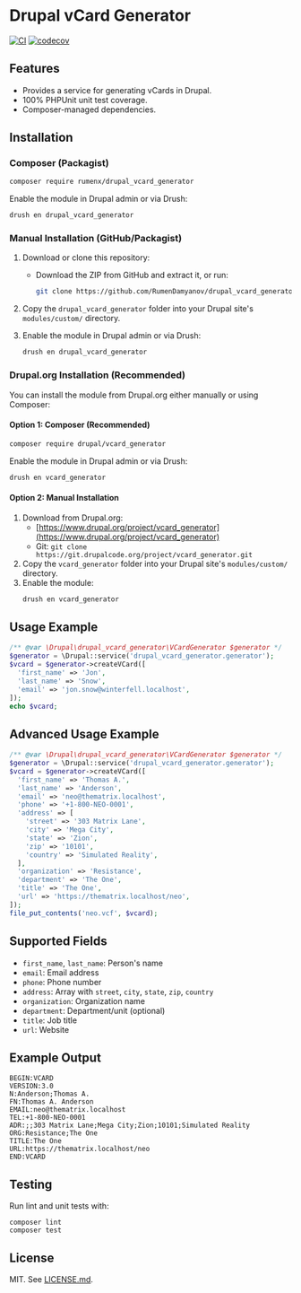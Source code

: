 # Drupal vCard Generator

[![CI](https://github.com/RumenDamyanov/drupal_vcard_generator/actions/workflows/ci.yml/badge.svg?branch=master)](https://github.com/RumenDamyanov/drupal_vcard_generator/actions/workflows/ci.yml)
[![codecov](https://codecov.io/gh/RumenDamyanov/drupal_vcard_generator/branch/master/graph/badge.svg)](https://codecov.io/gh/RumenDamyanov/drupal_vcard_generator)

## Features

- Provides a service for generating vCards in Drupal.
- 100% PHPUnit unit test coverage.
- Composer-managed dependencies.

## Installation

### Composer (Packagist)

```bash
composer require rumenx/drupal_vcard_generator
```

Enable the module in Drupal admin or via Drush:

```bash
drush en drupal_vcard_generator
```

### Manual Installation (GitHub/Packagist)

1. Download or clone this repository:
   - Download the ZIP from GitHub and extract it, or run:

     ```bash
     git clone https://github.com/RumenDamyanov/drupal_vcard_generator.git
     ```

2. Copy the `drupal_vcard_generator` folder into your Drupal site's `modules/custom/` directory.

3. Enable the module in Drupal admin or via Drush:

     ```bash
     drush en drupal_vcard_generator
     ```

### Drupal.org Installation (Recommended)

You can install the module from Drupal.org either manually or using Composer:

#### Option 1: Composer (Recommended)

```bash
composer require drupal/vcard_generator
```

Enable the module in Drupal admin or via Drush:

```bash
drush en vcard_generator
```

#### Option 2: Manual Installation

1. Download from Drupal.org:
   - [https://www.drupal.org/project/vcard_generator](https://www.drupal.org/project/vcard_generator)
   - Git: `git clone https://git.drupalcode.org/project/vcard_generator.git`
2. Copy the `vcard_generator` folder into your Drupal site's `modules/custom/` directory.
3. Enable the module:
   ```bash
   drush en vcard_generator
   ```

## Usage Example

```php
/** @var \Drupal\drupal_vcard_generator\VCardGenerator $generator */
$generator = \Drupal::service('drupal_vcard_generator.generator');
$vcard = $generator->createVCard([
  'first_name' => 'Jon',
  'last_name' => 'Snow',
  'email' => 'jon.snow@winterfell.localhost',
]);
echo $vcard;
```

## Advanced Usage Example

```php
/** @var \Drupal\drupal_vcard_generator\VCardGenerator $generator */
$generator = \Drupal::service('drupal_vcard_generator.generator');
$vcard = $generator->createVCard([
  'first_name' => 'Thomas A.',
  'last_name' => 'Anderson',
  'email' => 'neo@thematrix.localhost',
  'phone' => '+1-800-NEO-0001',
  'address' => [
    'street' => '303 Matrix Lane',
    'city' => 'Mega City',
    'state' => 'Zion',
    'zip' => '10101',
    'country' => 'Simulated Reality',
  ],
  'organization' => 'Resistance',
  'department' => 'The One',
  'title' => 'The One',
  'url' => 'https://thematrix.localhost/neo',
]);
file_put_contents('neo.vcf', $vcard);
```

## Supported Fields

- `first_name`, `last_name`: Person's name
- `email`: Email address
- `phone`: Phone number
- `address`: Array with `street`, `city`, `state`, `zip`, `country`
- `organization`: Organization name
- `department`: Department/unit (optional)
- `title`: Job title
- `url`: Website

## Example Output

```text
BEGIN:VCARD
VERSION:3.0
N:Anderson;Thomas A.
FN:Thomas A. Anderson
EMAIL:neo@thematrix.localhost
TEL:+1-800-NEO-0001
ADR:;;303 Matrix Lane;Mega City;Zion;10101;Simulated Reality
ORG:Resistance;The One
TITLE:The One
URL:https://thematrix.localhost/neo
END:VCARD
```

## Testing

Run lint and unit tests with:

```
composer lint
composer test
```

## License

MIT. See [LICENSE.md](LICENSE.md).
